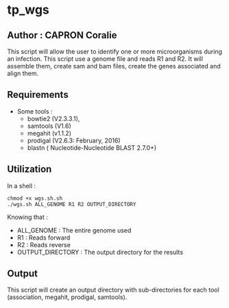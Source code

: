 # tp_wgs
## Author : CAPRON Coralie

This script will allow the user to identify one or more microorganisms during an infection. This script use a genome file and reads R1 and R2. It will assemble them, create sam and bam files, create the genes associated and align them. 

## Requirements

* Some tools : 
	- bowtie2 (V2.3.3.1),
	- samtools (V1.6)
	- megahit (v1.1.2)
	- prodigal (V2.6.3: February, 2016)
	- blastn ( Nucleotide-Nucleotide BLAST 2.7.0+)

## Utilization

In a shell : 
```
chmod +x wgs.sh.sh
./wgs.sh ALL_GENOME R1 R2 OUTPUT_DIRECTORY
```

Knowing that :
- ALL_GENOME : The entire genome used
- R1 : Reads forward
- R2 : Reads reverse
- OUTPUT_DIRECTORY : The output directory for the results

## Output

This script will create an output directory with sub-directories for each tool (association, megahit, prodigal, samtools). 
